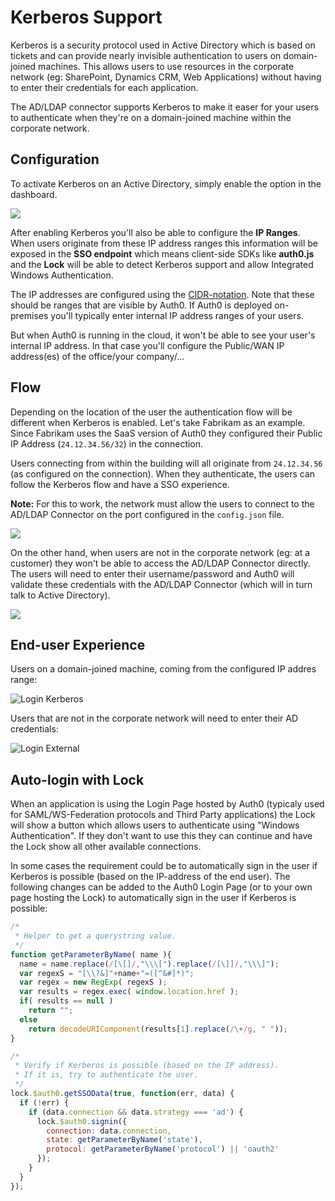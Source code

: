 # Kerberos Support

Kerberos is a security protocol used in Active Directory which is based on tickets and can provide nearly invisible authentication to users on domain-joined machines. This allows users to use resources in the corporate network (eg: SharePoint, Dynamics CRM, Web Applications) without having to enter their credentials for each application.

The AD/LDAP connector supports Kerberos to make it easer for your users to authenticate when they're on a domain-joined machine within the corporate network.

## Configuration 

To activate Kerberos on an Active Directory, simply enable the option in the dashboard.

![](/media/articles/connector/kerberos/connector-kerberos-configuration.png)

After enabling Kerberos you'll also be able to configure the **IP Ranges**. When users originate from these IP address ranges this information will be exposed in the **SSO endpoint** which means client-side SDKs like **auth0.js** and the **Lock** will be able to detect Kerberos support and allow Integrated Windows Authentication.

The IP addresses are configured using the [CIDR-notation](http://en.wikipedia.org/wiki/Classless_Inter-Domain_Routing). Note that these should be ranges that are visible by Auth0. If Auth0 is deployed on-premises you'll typically enter internal IP address ranges of your users. 

But when Auth0 is running in the cloud, it won't be able to see your user's internal IP address. In that case you'll configure the Public/WAN IP address(es) of the office/your company/...

## Flow

Depending on the location of the user the authentication flow will be different when Kerberos is enabled. Let's take Fabrikam as an example. Since Fabrikam uses the SaaS version of Auth0 they configured their Public IP Address (`24.12.34.56/32`) in the connection.

Users connecting from within the building will all originate from `24.12.34.56` (as configured on the connection). When they authenticate, the users can follow the Kerberos flow and have a SSO experience.

**Note:** For this to work, the network must allow the users to connect to the AD/LDAP Connector on the port configured in the `config.json` file.

![](/media/articles/connector/kerberos/connector-kerberos-flow.png)

On the other hand, when users are not in the corporate network (eg: at a customer) they won't be able to access the AD/LDAP Connector directly. The users will need to enter their username/password and Auth0 will validate these credentials with the AD/LDAP Connector (which will in turn talk to Active Directory).

![](/media/articles/connector/kerberos/connector-credentials-flow.png)

## End-user Experience

Users on a domain-joined machine, coming from the configured IP addres range:

![Login Kerberos](/media/articles/connector/kerberos/office-365-idp-login-kerberos.gif)

Users that are not in the corporate network will need to enter their AD credentials:

![Login External](/media/articles/connector/kerberos/office-365-idp-login-external.gif)

## Auto-login with Lock

When an application is using the Login Page hosted by Auth0 (typicaly used for SAML/WS-Federation protocols and Third Party applications) the Lock will show a button which allows users to authenticate using "Windows Authentication". If they don't want to use this they can continue and have the Lock show all other available connections.

In some cases the requirement could be to automatically sign in the user if Kerberos is possible (based on the IP-address of the end user). The following changes can be added to the Auth0 Login Page (or to your own page hosting the Lock) to automatically sign in the user if Kerberos is possible:

```js
/*
 * Helper to get a querystring value.
 */
function getParameterByName( name ){
  name = name.replace(/[\[]/,"\\\[").replace(/[\]]/,"\\\]");
  var regexS = "[\\?&]"+name+"=([^&#]*)";
  var regex = new RegExp( regexS );
  var results = regex.exec( window.location.href );
  if( results == null )
    return "";
  else
    return decodeURIComponent(results[1].replace(/\+/g, " "));
}

/*
 * Verify if Kerberos is possible (based on the IP address).
 * If it is, try to authenticate the user.
 */
lock.$auth0.getSSOData(true, function(err, data) {
  if (!err) {
    if (data.connection && data.strategy === 'ad') {
      lock.$auth0.signin({
        connection: data.connection,
        state: getParameterByName('state'),
        protocol: getParameterByName('protocol') || 'oauth2'
      });
    }
  }
});
```



